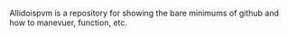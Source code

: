 Allidoispvm is a repository for showing the bare minimums of github and how to manevuer, function, etc.
